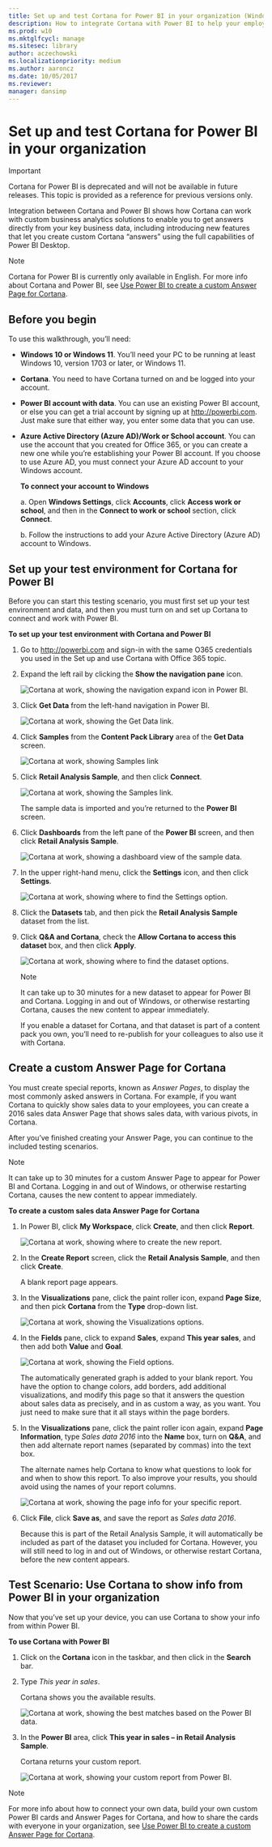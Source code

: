 ```yaml
---
title: Set up and test Cortana for Power BI in your organization (Windows)
description: How to integrate Cortana with Power BI to help your employees get answers directly from your key business data.
ms.prod: w10
ms.mktglfcycl: manage
ms.sitesec: library
author: aczechowski
ms.localizationpriority: medium
ms.author: aaroncz
ms.date: 10/05/2017
ms.reviewer: 
manager: dansimp
---
```


# Set up and test Cortana for Power BI in your organization

>[!IMPORTANT]
>Cortana for Power BI is deprecated and will not be available in future releases. This topic is provided as a reference for previous versions only.

Integration between Cortana and Power BI shows how Cortana can work with custom business analytics solutions to enable you to get answers directly from your key business data, including introducing new features that let you create custom Cortana “answers” using the full capabilities of Power BI Desktop.

>[!Note]
>Cortana for Power BI is currently only available in English. For more info about Cortana and Power BI, see [Use Power BI to create a custom Answer Page for Cortana](https://powerbi.microsoft.com/documentation/powerbi-service-cortana-desktop-entity-cards/).

## Before you begin
To use this walkthrough, you’ll need:

- **Windows 10 or Windows 11**. You’ll need your PC to be running at least Windows 10, version 1703 or later, or Windows 11.

- **Cortana**. You need to have Cortana turned on and be logged into your account.

- **Power BI account with data**. You can use an existing Power BI account, or else you can get a trial account by signing up at http://powerbi.com. Just make sure that either way, you enter some data that you can use.

- **Azure Active Directory (Azure AD)/Work or School account**. You can use the account that you created for Office 365, or you can create a new one while you’re establishing your Power BI account. If you choose to use Azure AD, you must connect your Azure AD account to your Windows account.

    **To connect your account to Windows**
    
    a. Open **Windows Settings**, click **Accounts**, click **Access work or school**, and then in the **Connect to work or school** section, click **Connect**.
    
    b. Follow the instructions to add your Azure Active Directory (Azure AD) account to Windows.

## Set up your test environment for Cortana for Power BI
Before you can start this testing scenario, you must first set up your test environment and data, and then you must turn on and set up Cortana to connect and work with Power BI.

**To set up your test environment with Cortana and Power BI**

1. Go to http://powerbi.com and sign-in with the same O365 credentials you used in the Set up and use Cortana with Office 365 topic.

2. Expand the left rail by clicking the **Show the navigation pane** icon.

    ![Cortana at work, showing the navigation expand icon in Power BI.](../images/cortana-powerbi-expand-nav.png)

3. Click **Get Data** from the left-hand navigation in Power BI.

    ![Cortana at work, showing the Get Data link.](../images/cortana-powerbi-getdata.png)

4. Click **Samples** from the **Content Pack Library** area of the **Get Data** screen.

    ![Cortana at work, showing Samples link](../images/cortana-powerbi-getdata-samples.png)

5. Click **Retail Analysis Sample**, and then click **Connect**.

    ![Cortana at work, showing the Samples link.](../images/cortana-powerbi-retail-analysis-sample.png)
 
    The sample data is imported and you’re returned to the **Power BI** screen.

6. Click **Dashboards** from the left pane of the **Power BI** screen, and then click **Retail Analysis Sample**.

    ![Cortana at work, showing a dashboard view of the sample data.](../images/cortana-powerbi-retail-analysis-dashboard.png)    
 
7. In the upper right-hand menu, click the **Settings** icon, and then click **Settings**.

    ![Cortana at work, showing where to find the Settings option.](../images/cortana-powerbi-settings.png) 

8. Click the **Datasets** tab, and then pick the **Retail Analysis Sample** dataset from the list.

9. Click **Q&A and Cortana**, check the **Allow Cortana to access this dataset** box, and then click **Apply**.

    ![Cortana at work, showing where to find the dataset options.](../images/cortana-powerbi-retail-analysis-dataset.png)

    >[!NOTE]
    >It can take up to 30 minutes for a new dataset to appear for Power BI and Cortana. Logging in and out of Windows, or otherwise restarting Cortana, causes the new content to appear immediately.<p>If you enable a dataset for Cortana, and that dataset is part of a content pack you own, you’ll need to re-publish for your colleagues to also use it with Cortana.

## Create a custom Answer Page for Cortana
You must create special reports, known as _Answer Pages_, to display the most commonly asked answers in Cortana. For example, if you want Cortana to quickly show sales data to your employees, you can create a 2016 sales data Answer Page that shows sales data, with various pivots, in Cortana.

After you’ve finished creating your Answer Page, you can continue to the included testing scenarios.

>[!NOTE]
>It can take up to 30 minutes for a custom Answer Page to appear for Power BI and Cortana. Logging in and out of Windows, or otherwise restarting Cortana, causes the new content to appear immediately.

**To create a custom sales data Answer Page for Cortana**
1. In Power BI, click **My Workspace**, click **Create**, and then click **Report**.

    ![Cortana at work, showing where to create the new report.](../images/cortana-powerbi-create-report.png)
 
2. In the **Create Report** screen, click the **Retail Analysis Sample**, and then click **Create**.

    A blank report page appears.

3. In the **Visualizations** pane, click the paint roller icon, expand **Page Size**, and then pick **Cortana** from the **Type** drop-down list.

    ![Cortana at work, showing the Visualizations options.](../images/cortana-powerbi-pagesize.png)

4. In the **Fields** pane, click to expand **Sales**, expand **This year sales**, and then add both **Value** and **Goal**.

    ![Cortana at work, showing the Field options.](../images/cortana-powerbi-field-selection.png)
 
    The automatically generated graph is added to your blank report. You have the option to change colors, add borders, add additional visualizations, and modify this page so that it answers the question about sales data as precisely, and in as custom a way, as you want. You just need to make sure that it all stays within the page borders.

5. In the **Visualizations** pane, click the paint roller icon again, expand **Page Information**, type _Sales data 2016_ into the **Name** box, turn on **Q&A**, and then add alternate report names (separated by commas) into the text box.

    The alternate names help Cortana to know what questions to look for and when to show this report. To also improve your results, you should avoid using the names of your report columns.

    ![Cortana at work, showing the page info for your specific report.](../images/cortana-powerbi-report-qna.png)
    
6. Click **File**, click **Save as**, and save the report as _Sales data 2016_. 

    Because this is part of the Retail Analysis Sample, it will automatically be included as part of the dataset you included for Cortana. However, you will still need to log in and out of Windows, or otherwise restart Cortana, before the new content appears.

## Test Scenario: Use Cortana to show info from Power BI in your organization
Now that you’ve set up your device, you can use Cortana to show your info from within Power BI.

**To use Cortana with Power BI**
1. Click on the **Cortana** icon in the taskbar, and then click in the **Search** bar.

2. Type _This year in sales_.

    Cortana shows you the available results.

    ![Cortana at work, showing the best matches based on the Power BI data.](../images/cortana-powerbi-search.png)
 	 
3. In the **Power BI** area, click **This year in sales – in Retail Analysis Sample**.

 	Cortana returns your custom report.

    ![Cortana at work, showing your custom report from Power BI.](../images/cortana-powerbi-myreport.png)
 	 
>[!NOTE]
>For more info about how to connect your own data, build your own custom Power BI cards and Answer Pages for Cortana, and how to share the cards with everyone in your organization, see [Use Power BI to create a custom Answer Page for Cortana](https://powerbi.microsoft.com/documentation/powerbi-service-cortana-desktop-entity-cards/).
